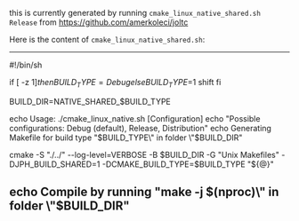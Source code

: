 this is currently generated by running `cmake_linux_native_shared.sh Release` from https://github.com/amerkoleci/joltc

Here is the content of `cmake_linux_native_shared.sh`:

-----------------------
#!/bin/sh

if [ -z $1 ]
then
        BUILD_TYPE=Debug
else
        BUILD_TYPE=$1
        shift
fi

BUILD_DIR=NATIVE_SHARED_$BUILD_TYPE

echo Usage: ./cmake_linux_native.sh [Configuration]
echo "Possible configurations: Debug (default), Release, Distribution"
echo Generating Makefile for build type \"$BUILD_TYPE\" in folder \"$BUILD_DIR\"

cmake -S "./../" --log-level=VERBOSE -B $BUILD_DIR -G "Unix Makefiles" -DJPH_BUILD_SHARED=1 -DCMAKE_BUILD_TYPE=$BUILD_TYPE "${@}"

echo Compile by running \"make -j $(nproc)\" in folder \"$BUILD_DIR\"
-----------------------